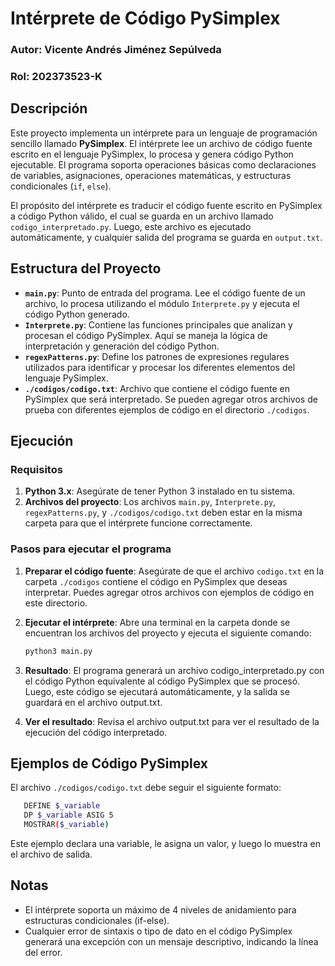 # Intérprete de Código PySimplex

### Autor: Vicente Andrés Jiménez Sepúlveda  
### Rol: 202373523-K

## Descripción

Este proyecto implementa un intérprete para un lenguaje de programación sencillo llamado **PySimplex**. El intérprete lee un archivo de código fuente escrito en el lenguaje PySimplex, lo procesa y genera código Python ejecutable. El programa soporta operaciones básicas como declaraciones de variables, asignaciones, operaciones matemáticas, y estructuras condicionales (`if`, `else`).

El propósito del intérprete es traducir el código fuente escrito en PySimplex a código Python válido, el cual se guarda en un archivo llamado `codigo_interpretado.py`. Luego, este archivo es ejecutado automáticamente, y cualquier salida del programa se guarda en `output.txt`.

## Estructura del Proyecto

- **`main.py`**: Punto de entrada del programa. Lee el código fuente de un archivo, lo procesa utilizando el módulo `Interprete.py` y ejecuta el código Python generado.
- **`Interprete.py`**: Contiene las funciones principales que analizan y procesan el código PySimplex. Aquí se maneja la lógica de interpretación y generación del código Python.
- **`regexPatterns.py`**: Define los patrones de expresiones regulares utilizados para identificar y procesar los diferentes elementos del lenguaje PySimplex.
- **`./codigos/codigo.txt`**: Archivo que contiene el código fuente en PySimplex que será interpretado. Se pueden agregar otros archivos de prueba con diferentes ejemplos de código en el directorio `./codigos`.

## Ejecución

### Requisitos

1. **Python 3.x**: Asegúrate de tener Python 3 instalado en tu sistema.
2. **Archivos del proyecto**: Los archivos `main.py`, `Interprete.py`, `regexPatterns.py`, y `./codigos/codigo.txt` deben estar en la misma carpeta para que el intérprete funcione correctamente.

### Pasos para ejecutar el programa

1. **Preparar el código fuente**: Asegúrate de que el archivo `codigo.txt` en la carpeta `./codigos` contiene el código en PySimplex que deseas interpretar. Puedes agregar otros archivos con ejemplos de código en este directorio.

2. **Ejecutar el intérprete**: Abre una terminal en la carpeta donde se encuentran los archivos del proyecto y ejecuta el siguiente comando:

   ```bash
   python3 main.py
   ```
3. **Resultado**: El programa generará un archivo codigo_interpretado.py con el código Python equivalente al código PySimplex que se procesó. Luego, este código se ejecutará automáticamente, y la salida se guardará en el archivo output.txt.

4. **Ver el resultado**: Revisa el archivo output.txt para ver el resultado de la ejecución del código interpretado.

## Ejemplos de Código PySimplex
El archivo `./codigos/codigo.txt` debe seguir el siguiente formato:

   ```bash
      DEFINE $_variable
      DP $_variable ASIG 5
      MOSTRAR($_variable)
   ```
Este ejemplo declara una variable, le asigna un valor, y luego lo muestra en el archivo de salida.
## Notas
- El intérprete soporta un máximo de 4 niveles de anidamiento para estructuras condicionales (if-else).
- Cualquier error de sintaxis o tipo de dato en el código PySimplex generará una excepción con un mensaje descriptivo, indicando la línea del error.